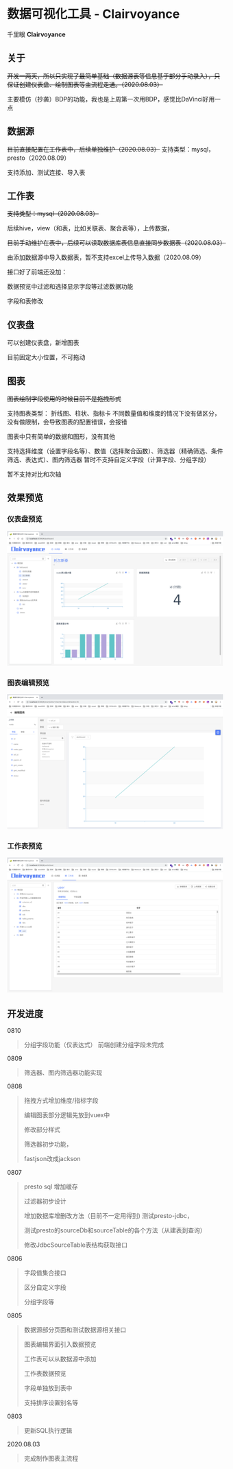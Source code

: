 # 数据可视化工具 - Clairvoyance
 千里眼 **Clairvoyance**

## 关于

~~开发一两天，所以只实现了最简单基础（数据源表等信息基于部分手动录入），只保证创建仪表盘、绘制图表等主流程走通。（2020.08.03）~~

主要模仿（抄袭）BDP的功能，我也是上周第一次用BDP，感觉比DaVinci好用一点

## 数据源

~~目前直接配置在工作表中，后续单独维护（2020.08.03）~~
支持类型：mysql，presto（2020.08.09）

支持添加、测试连接、导入表

## 工作表

~~支持类型：mysql（2020.08.03）~~

后续hive，view（和表，比如关联表、聚合表等），上传数据，

~~目前手动维护在表中，后续可以读取数据库表信息直接同步数据表（2020.08.03）~~

由添加数据源中导入数据表，暂不支持excel上传导入数据（2020.08.09）



接口好了前端还没加：

数据预览中过滤和选择显示字段等过滤数据功能

字段和表修改


## 仪表盘

可以创建仪表盘，新增图表

目前固定大小位置，不可拖动

## 图表

~~图表绘制字段使用的时候目前不是拖拽形式~~



支持图表类型：
折线图、柱状、指标卡
不同数量值和维度的情况下没有做区分，没有做限制，会导致图表的配置错误，会报错

图表中只有简单的数据和图形，没有其他



支持选择维度（设置字段名等）、数值（选择聚合函数）、筛选器（精确筛选、条件筛选、表达式）、图内筛选器
暂时不支持自定义字段（计算字段、分组字段）

暂不支持对比和次轴


## 效果预览

### 仪表盘预览
![仪表盘预览图](./dashboard.png)
### 图表编辑预览
![图表编辑预览图](./chart.png)
### 工作表预览
![工作表预览图](./workSheet.png)

## 开发进度

0810
> 分组字段功能（仅表达式）
> 前端创建分组字段未完成

0809

> 筛选器、图内筛选器功能实现

0808

> 拖拽方式增加维度/指标字段
>
> 编辑图表部分逻辑先放到vuex中 
>
> 修改部分样式
>
> 筛选器初步功能，
>
> fastjson改成jackson

0807

> presto sql 增加缓存
>
> 过滤器初步设计
>
> 增加数据库增删改方法（目前不一定用得到) 测试presto-jdbc，
>
> 测试presto的sourceDb和sourceTable的各个方法（从建表到查询） 
>
> 修改JdbcSourceTable表结构获取接口

0806

> 字段值集合接口
>
> 区分自定义字段 
>
> 分组字段等

0805	

> 数据源部分页面和测试数据源相关接口
>
> 图表编辑界面引入数据预览
>
> 工作表可以从数据源中添加
>
>  工作表数据预览
>
>  字段单独放到表中 
>
> 支持排序设置别名等

0803	

> 更新SQL执行逻辑

2020.08.03 	

> 完成制作图表主流程
